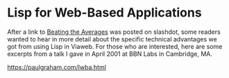 # Lisp for Web-Based Applications

After a link to [Beating the Averages](https://paulgraham.com/avg.html) was posted on slashdot, some readers wanted to hear in more detail about the specific technical advantages we got from using Lisp in Viaweb. For those who are interested, here are some excerpts from a talk I gave in April 2001 at BBN Labs in Cambridge, MA.

https://paulgraham.com/lwba.html
